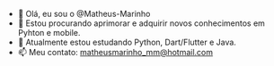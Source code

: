 - 👋 Olá, eu sou o @Matheus-Marinho
- 👀 Estou procurando aprimorar e adquirir novos conhecimentos em Pyhton e mobile. 
- 🌱 Atualmente estou estudando Python, Dart/Flutter e Java.
- 📫 Meu contato: matheusmarinho_mm@hotmail.com

<!---
Matheus-Marinho/Matheus-Marinho is a ✨ special ✨ repository because its `README.md` (this file) appears on your GitHub profile.
You can click the Preview link to take a look at your changes.
--->
